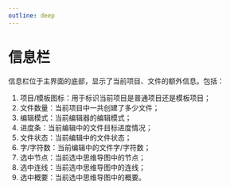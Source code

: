 ```yaml
---
outline: deep
---
```


# 信息栏

信息栏位于主界面的底部，显示了当前项目、文件的额外信息。包括：

1. 项目/模板图标：用于标识当前项目是普通项目还是模板项目；
2. 文件数量：当前项目中一共创建了多少文件；
3. 编辑模式：当前编辑器的编辑模式；
4. 进度条：当前编辑中的文件目标进度情况；
5. 文件状态：当前编辑中的文件状态；
6. 字/字符数：当前编辑中的文件字/字符数；
7. 选中节点：当前选中思维导图中的节点；
8. 选中连线：当前选中思维导图中的连线；
9. 选中概要：当前选中思维导图中的概要。